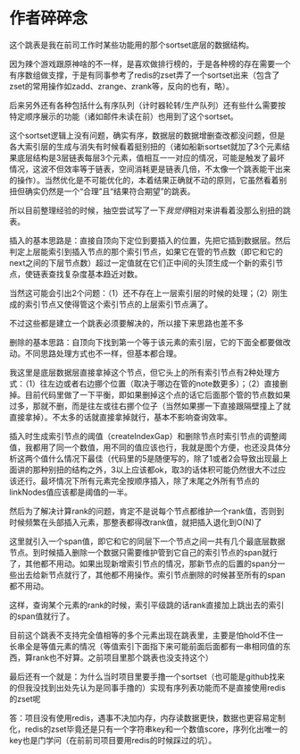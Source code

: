 # 作者碎碎念

这个跳表是我在前司工作时某些功能用的那个sortset底层的数据结构。

因为辣个游戏跟原神啥的不一样，是喜欢做排行榜的，于是各种榜的存在需要一个有序数组做支撑，于是有同事参考了redis的zset弄了一个sortset出来（包含了zset的常用操作如zadd、zrange、zrank等，反向的也有，略）。

后来另外还有各种包括什么有序队列（计时器轮转/生产队列）还有些什么需要按特定顺序展示的功能（诸如邮件未读在前）也用到了这个sortset。

这个sortset逻辑上没有问题，确实有序，数据层的数据增删查改都没问题，但是各大索引层的生成与消失有时候看着挺别扭的（诸如船新sortset就加了3个元素结果底层结构是3层链表每层3个元素，值相互一一对应的情况，可能是触发了最坏情况，这波不但效率等于链表，空间消耗更是链表几倍，不太像一个跳表能干出来的操作）。当然优化是不可能优化的，本着结果正确就不动的原则，它虽然看着别扭但确实仍然是一个“合理”且“结果符合期望”的跳表。

所以目前整理经验的时候，抽空尝试写了一下*我觉得*相对来讲看着没那么别扭的跳表。

插入的基本思路是：直接自顶向下定位到要插入的位置，先把它插到数据层。然后判定上层能索引到插入节点的那个索引节点，如果它在管的节点数（即它和它的next之间的下层节点数）超过一定值就在它们正中间的头顶生成一个新的索引节点，使链表查找复杂度基本趋近对数。

当然这可能会引出2个问题：（1）还不存在上一层索引层的时候的处理；（2）刚生成的索引节点又使得管这个索引节点的上层索引节点满了。

不过这些都是建立一个跳表必须要解决的，所以接下来思路也差不多

删除的基本思路：自顶向下找到第一个等于该元素的索引层，它的下面全都要做改动。不同思路处理方式也不一样，但基本都合理。

我这里是底层数据层直接拿掉这个节点，但它头上的所有索引节点有2种处理方式：（1）往左边或者右边挪个位置（取决于哪边在管的note数更多）；（2）直接删掉。目前代码里做了一下平衡，即如果删掉这个点的话它后面那个管的节点数如果过多，那就不删，而是往左或往右挪个位子（当然如果挪一下直接跟隔壁撞上了就直接拿掉）。不太多的话就直接拿掉就行，基本不影响查询效率。

插入时生成索引节点的阈值（createIndexGap）和删除节点时索引节点的调整阈值，我都用了同一个数值，用不同的值应该也行，我就是图个方便，也还没具体分析这两个值什么情况下最佳（代码里的5是随便写的，除了1或者2会导致出现最上面讲的那种别扭的结构之外，3以上应该都ok，取3的话体积可能仍然很大不过应该还行。最坏情况下所有元素完全按顺序插入，除了末尾之外所有节点的linkNodes值应该都是阈值的一半。

然后为了解决计算rank的问题，肯定不是说每个节点都维护一个rank值，否则到时候频繁在头部插入元素，那整表都得改rank值，就把插入退化到O(N)了

这里就引入一个span值，即它和它的同层下一个节点之间一共有几个最底层数据节点。到时候插入删除一个数据只需要维护管到它自己的索引节点的span就行了，其他都不用动。如果出现新增索引节点的情况，那新节点的后置的span分一些出去给新节点就行了，其他都不用操作。索引节点删除的时候甚至所有的span都不用动。

这样，查询某个元素的rank的时候，索引平级跳的话rank直接加上跳出去的索引的span值就行了。

目前这个跳表不支持完全值相等的多个元素出现在跳表里，主要是怕hold不住一长串全是等值元素的情况（等值索引下面指下来可能前面后面都有一串相同值的东西，算rank也不好算。之前项目里那个跳表也没支持这个）

最后还有一个就是：为什么当时项目里要手撸一个sortset（也可能是github找来的但我没找到出处先认为是同事手撸的）实现有序列表功能而不是直接使用redis的zset呢

答：项目没有使用redis，遇事不决加内存，内存读数据更快，数据也更容易定制化，redis的zset毕竟还是只有一个字符串key和一个数值score，序列化出唯一的key也是门学问（在前前司项目要用redis的时候踩过的坑）。